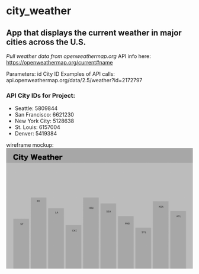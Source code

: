 # city_weather
## App that displays the current weather in major cities across the U.S. 

*Pull weather data from openweathermap.org*
API info here: https://openweathermap.org/current#name

Parameters:
id City ID
Examples of API calls:
api.openweathermap.org/data/2.5/weather?id=2172797

### API City IDs for Project: 
* Seattle: 5809844
* San Francisco: 6621230
* New York City: 5128638
* St. Louis: 6157004
* Denver: 5419384

wireframe mockup:
![GitHub Logo](city_weather_wireframe.png)